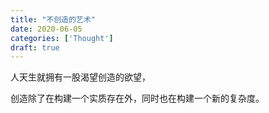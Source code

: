 ```yaml
---
title: "不创造的艺术"
date: 2020-06-05
categories: ['Thought']
draft: true
---
```


人天生就拥有一股渴望创造的欲望，

创造除了在构建一个实质存在外，同时也在构建一个新的复杂度。
